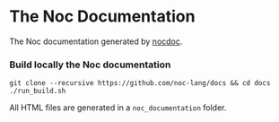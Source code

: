 # The Noc Documentation

The Noc documentation generated by [nocdoc](https://github.com/noc-lang/nocdoc).

### Build locally the Noc documentation

```
git clone --recursive https://github.com/noc-lang/docs && cd docs
./run_build.sh
```

All HTML files are generated in a ``noc_documentation`` folder.

